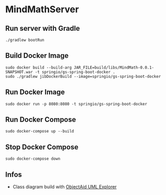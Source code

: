 # MindMathServer

## Run server with Gradle
```
./gradlew bootRun
```
## Build Docker Image
```
sudo docker build --build-arg JAR_FILE=build/libs/MindMath-0.0.1-SNAPSHOT.war -t springio/gs-spring-boot-docker .
sudo ./gradlew jibDockerBuild --image=springio/gs-spring-boot-docker
```
## Run Docker Image
```
sudo docker run -p 8080:8080 -t springio/gs-spring-boot-docker
```
## Run Docker Compose
```
sudo docker-compose up --build
```
## Stop Docker Compose
```
sudo docker-compose down
```
## Infos

- Class diagram build with [ObjectAid UML Explorer](https://www.objectaid.com/home)
